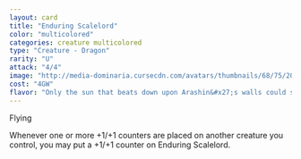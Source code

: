 ```yaml
---
layout: card
title: "Enduring Scalelord"
color: "multicolored"
categories: creature multicolored
type: "Creature - Dragon"
rarity: "U"
attack: "4/4"
image: "http://media-dominaria.cursecdn.com/avatars/thumbnails/68/75/200/283/635612643095533549.png"
cost: "4GW"
flavor: "Only the sun that beats down upon Arashin&#x27;s walls could shine more brightly."
---
```


Flying

Whenever one or more +1/+1 counters are placed on another creature you control, you may put a +1/+1 counter on Enduring Scalelord.
